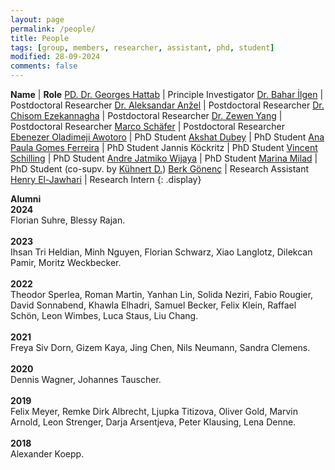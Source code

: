 ```yaml
---
layout: page
permalink: /people/
title: People
tags: [group, members, researcher, assistant, phd, student]
modified: 28-09-2024
comments: false
---
```


**Name**    | **Role**
[PD. Dr. Georges Hattab](/hattab)  | Principle Investigator
[Dr. Bahar İlgen](https://scholar.google.com/citations?hl=en&user=dTdqws0AAAAJ)  | Postdoctoral Researcher
[Dr. Aleksandar Anžel](https://aanzel.github.io)  | Postdoctoral Researcher
[Dr. Chisom Ezekannagha](https://sombiri.github.io)  | Postdoctoral Researcher
[Dr. Zewen Yang](https://scholar.google.com/citations?user=DbuBsVUAAAAJ&hl)  | Postdoctoral Researcher
[Marco Schäfer](https://scholar.google.com/citations?user=JtUNLVcAAAAJ&hl)  | Postdoctoral Researcher 
[Ebenezer Oladimeji Awotoro](https://www.linkedin.com/in/ebenezer-awotoro/)  | PhD Student 
[Akshat Dubey](https://www.linkedin.com/in/akshat-dubey-5983b2185/)  | PhD Student
[Ana Paula Gomes Ferreira](https://www.linkedin.com/in/anapaulagomess/)  | PhD Student
Jannis Köckritz  | PhD Student
[Vincent Schilling](https://www.linkedin.com/in/vincent-schilling-019537266/)  | PhD Student
[Andre Jatmiko Wijaya](https://www.linkedin.com/in/andre-jatmiko-wijaya-9a0296107/)  | PhD Student
[Marina Milad](https://www.linkedin.com/in/marinaayoub96/)  | PhD Student (co-supv. by [Kühnert D.](https://www.rki.de/EN/Content/Institute/DepartmentsUnits/ZKI-PH/ZKI-PH2/ZKI-PH2_node.html))
[Berk Gönenç](https://www.linkedin.com/in/sb-gonenc/)  | Research Assistant
[Henry El-Jawhari](https://www.linkedin.com/in/henryelj/)  | Research Intern
{: .display}
<br/>


**Alumni**
<br/>
**2024**
<br/>
Florian Suhre, Blessy Rajan.
<br/>
<br/>
**2023**
<br/>
Ihsan Tri Heldian, Minh Nguyen, Florian Schwarz, Xiao Langlotz, Dilekcan Pamir, Moritz Weckbecker.
<br/>
<br/>
**2022**
<br/>
Theodor Sperlea, Roman Martin, Yanhan Lin, Solida Neziri, Fabio Rougier, David Sonnabend, Khawla Elhadri, Samuel Becker, Felix Klein, Raffael Schön, Leon Wimbes, Luca Staus, Liu Chang.
<br/>
<br/>
**2021**
<br/>
Freya Siv Dorn, Gizem Kaya, Jing Chen, Nils Neumann, Sandra Clemens.
<br/>
<br/>
**2020**
<br/>
Dennis Wagner, Johannes Tauscher.
<br/>
<br/>
‌**2019**
<br/>
Felix Meyer, Remke Dirk Albrecht, Ljupka Titizova, Oliver Gold, Marvin Arnold, Leon Strenger, Darja Arsentjeva, Peter Klausing, Lena Denne.
<br/>
<br/>
**2018**
<br/>
Alexander Koepp.